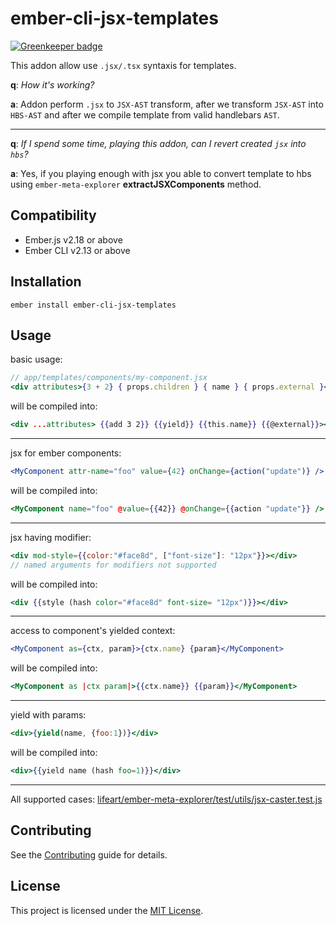 ember-cli-jsx-templates
==============================================================================

[![Greenkeeper badge](https://badges.greenkeeper.io/lifeart/ember-cli-jsx-templates.svg)](https://greenkeeper.io/)

This addon allow use `.jsx/.tsx` syntaxis for templates.


__q__: _How it's working?_

__a__: Addon perform `.jsx` to `JSX-AST` transform, after we transform `JSX-AST` into `HBS-AST` and after we compile template from valid handlebars `AST`.

---

__q__: _If I spend some time, playing this addon, can I revert created `jsx` into `hbs`?_

__a__: Yes, if you playing enough with jsx you able to convert template to hbs using `ember-meta-explorer` __extractJSXComponents__ method.


Compatibility
------------------------------------------------------------------------------

* Ember.js v2.18 or above
* Ember CLI v2.13 or above


Installation
------------------------------------------------------------------------------

```
ember install ember-cli-jsx-templates
```


Usage
------------------------------------------------------------------------------

basic usage:
```jsx
// app/templates/components/my-component.jsx
<div attributes>{3 + 2} { props.children } { name } { props.external }</div>
```
will be compiled into:
```hbs
<div ...attributes> {{add 3 2}} {{yield}} {{this.name}} {{@external}}></div>
```
---
jsx for ember components:
```jsx
<MyComponent attr-name="foo" value={42} onChange={action("update")} />
```
will be compiled into:
```hbs
<MyComponent name="foo" @value={{42}} @onChange={{action "update"}} />
```
---
jsx having modifier:
```jsx
<div mod-style={{color:"#face8d", ["font-size"]: "12px"}}></div>
// named arguments for modifiers not supported
```
will be compiled into:
```hbs
<div {{style (hash color="#face8d" font-size= "12px")}}></div>
```
---
access to component's yielded context:
```jsx
<MyComponent as={ctx, param}>{ctx.name} {param}</MyComponent>
```
will be compiled into:
```hbs
<MyComponent as |ctx param|>{{ctx.name}} {{param}}</MyComponent>
```
---
yield with params:
```jsx
<div>{yield(name, {foo:1})}</div>
```
will be compiled into:
```hbs
<div>{{yield name (hash foo=1)}}</div>
```
---
All supported cases: [lifeart/ember-meta-explorer/test/utils/jsx-caster.test.js](https://github.com/lifeart/ember-meta-explorer/blob/master/test/utils/jsx-caster.test.js)


Contributing
------------------------------------------------------------------------------

See the [Contributing](CONTRIBUTING.md) guide for details.


License
------------------------------------------------------------------------------

This project is licensed under the [MIT License](LICENSE.md).
